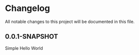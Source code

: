 # Changelog

All notable changes to this project will be documented in this file.

## 0.0.1-SNAPSHOT
Simple Hello World
